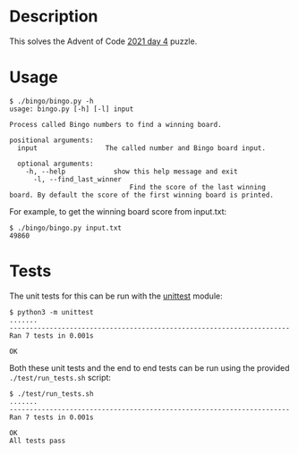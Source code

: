 # Description

This solves the Advent of Code [2021 day 4](https://adventofcode.com/2021/day/4) puzzle.

# Usage

```
$ ./bingo/bingo.py -h
usage: bingo.py [-h] [-l] input

Process called Bingo numbers to find a winning board.

positional arguments:
  input                 The called number and Bingo board input.

  optional arguments:
    -h, --help            show this help message and exit
      -l, --find_last_winner
                              Find the score of the last winning board. By default the score of the first winning board is printed.
```

For example, to get the winning board score from input.txt:

```
$ ./bingo/bingo.py input.txt 
49860
```

# Tests

The unit tests for this can be run with the
[unittest](https://docs.python.org/3/library/unittest.html) module:

```
$ python3 -m unittest
.......
----------------------------------------------------------------------
Ran 7 tests in 0.001s

OK
```

Both these unit tests and the end to end tests can be run using the provided 
`./test/run_tests.sh` script:

```
$ ./test/run_tests.sh 
.......
----------------------------------------------------------------------
Ran 7 tests in 0.001s

OK
All tests pass
```
